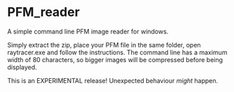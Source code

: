 # PFM_reader
A simple command line PFM image reader for windows.

Simply extract the zip, place your PFM file in the same folder, open raytracer.exe and follow the instructions.
The command line has a maximum width of 80 characters, so bigger images will be compressed before being displayed.

This is an EXPERIMENTAL release! Unexpected behaviour *might* happen.
